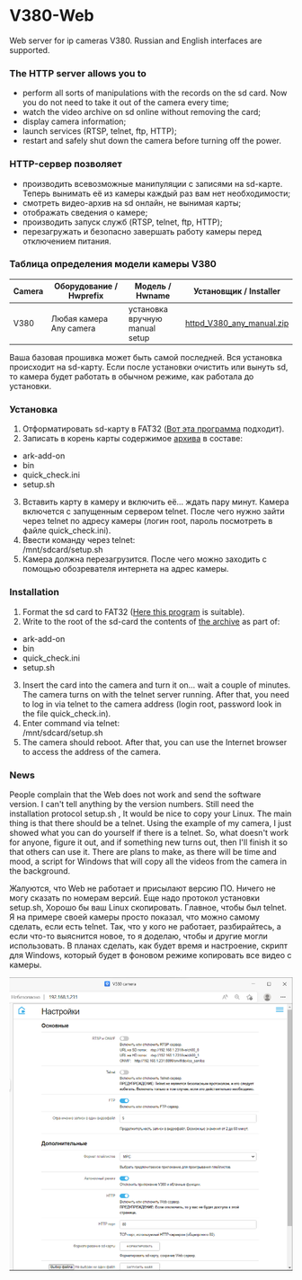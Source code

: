 # V380-Web
Web server for ip cameras V380. Russian and English interfaces are supported.  
### The HTTP server allows you to
- perform all sorts of manipulations with the records on the sd card. Now you do not need to take it out of the camera every time;
- watch the video archive on sd online without removing the card;
- display camera information;
- launch services (RTSP, telnet, ftp, HTTP);
- restart and safely shut down the camera before turning off the power.  
### HTTP-сервер позволяет
- производить всевозможные манипуляции с записями на sd-карте. Теперь вынимать её из камеры каждый раз вам нет необходимости;
- смотреть видео-архив на sd онлайн, не вынимая карты;
- отображать сведения о камере;
- производить запуск служб (RTSP, telnet, ftp, HTTP);
- перезагружать и безопасно завершать работу камеры перед отключением питания.
### Таблица определения модели камеры V380
| Camera | Оборудование / Hwprefix | Модель / Hwname | Установщик / Installer |
| --- | --- | --- | --- |
| V380 | Любая камера<br>Any camera | установка вручную<br>manual setup | [httpd_V380_any_manual.zip](https://github.com/Arkady23/V380-Web/releases/download/Initial-installer/httpd_V380_any_manual.zip) |

Ваша базовая прошивка может быть самой последней. Вся установка происходит на sd-карту. Если после установки очистить или вынуть sd, то камера будет работать в обычном режиме, как работала до установки.
### Установка
1. Отформатировать sd-карту в FAT32 ([Вот эта программа](http://ridgecrop.co.uk/index.htm?guiformat.htm) подходит).
2. Записать в корень карты содержимое [архива](https://github.com/Arkady23/V380-Web/releases/download/Initial-installer/httpd_V380_any_manual.zip) в составе:
- ark-add-on
- bin
- quick_check.ini
- setup.sh
3. Вставить карту в камеру и включить её... ждать пару минут. Камера включется с запущенным сервером telnet. После чего нужно зайти через telnet по адресу камеры (логин root, пароль посмотреть в файле quick_check.ini).
4. Ввести команду через telnet:<br>
    /mnt/sdcard/setup.sh
5. Камера должна перезагрузится. После чего можно заходить с помощью обозревателя интернета на адрес камеры. 
### Installation
1. Format the sd card to FAT32 ([Here this program](http://ridgecrop.co.uk/index.htm?guiformat.htm) is suitable).
2. Write to the root of the sd-card the contents of [the archive](https://github.com/Arkady23/V380-Web/releases/download/Initial-installer/httpd_V380_any_manual.zip) as part of:
- ark-add-on
- bin
- quick_check.ini
- setup.sh
3. Insert the card into the camera and turn it on... wait a couple of minutes. The camera turns on with the telnet server running. After that, you need to log in via telnet to the camera address (login root, password look in the file quick_check.in).
4. Enter command via telnet:<br>
    /mnt/sdcard/setup.sh<br>
5. The camera should reboot. After that, you can use the Internet browser to access the address of the camera. 
### News
People complain that the Web does not work and send the software version. I can't tell anything by the version numbers. Still need the installation protocol setup.sh , It would be nice to copy your Linux. The main thing is that there should be a telnet. Using the example of my camera, I just showed what you can do yourself if there is a telnet. So, what doesn't work for anyone, figure it out, and if something new turns out, then I'll finish it so that others can use it. There are plans to make, as there will be time and mood, a script for Windows that will copy all the videos from the camera in the background.  


Жалуются, что Web не работает и присылают версию ПО. Ничего не могу сказать по номерам версий. Еще надо протокол установки setup.sh, Хорошо бы ваш Linux скопировать. Главное, чтобы был telnet. Я на примере своей камеры просто показал, что можно самому сделать, если есть telnet. Так, что у кого не работает, разбирайтесь, а если что-то выяснится новое, то я доделаю, чтобы и другие могли использовать. В планах сделать, как будет время и настроение, скрипт для Windows, который будет в фоновом режиме копировать все видео с камеры.
  
![Просмотр основных настроек](screenshots/image_2022_08_21T23_12_43_133Z.png?raw=true)
